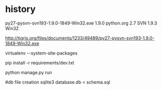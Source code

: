 # history

 py27-pysvn-svn193-1.9.0-1849-Win32.exe	1.9.0	python.org 2.7	SVN 1.9.3	Win32

 http://tigris.org/files/documents/1233/49489/py27-pysvn-svn193-1.9.0-1849-Win32.exe

virtualenv --system-site-packages

pip install -r requirements/dev.txt

python manage.py run

#db file creation
sqlite3 database.db < schema.sql
